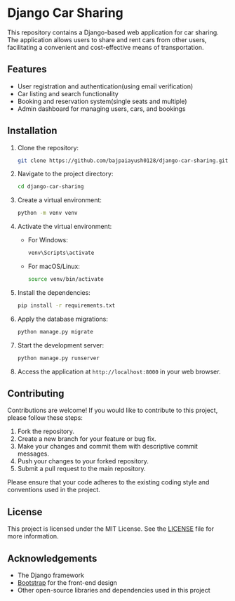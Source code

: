 # Django Car Sharing

This repository contains a Django-based web application for car sharing. The application allows users to share and rent cars from other users, facilitating a convenient and cost-effective means of transportation.

## Features

- User registration and authentication(using email verification)
- Car listing and search functionality
- Booking and reservation system(single seats and multiple)
- Admin dashboard for managing users, cars, and bookings

## Installation

1. Clone the repository:

   ```bash
   git clone https://github.com/bajpaiayush0128/django-car-sharing.git
   ```

2. Navigate to the project directory:

   ```bash
   cd django-car-sharing
   ```

3. Create a virtual environment:

   ```bash
   python -m venv venv
   ```

4. Activate the virtual environment:

   - For Windows:

     ```bash
     venv\Scripts\activate
     ```

   - For macOS/Linux:

     ```bash
     source venv/bin/activate
     ```

5. Install the dependencies:

   ```bash
   pip install -r requirements.txt
   ```

6. Apply the database migrations:

   ```bash
   python manage.py migrate
   ```

7. Start the development server:

   ```bash
   python manage.py runserver
   ```

8. Access the application at `http://localhost:8000` in your web browser.

## Contributing

Contributions are welcome! If you would like to contribute to this project, please follow these steps:

1. Fork the repository.
2. Create a new branch for your feature or bug fix.
3. Make your changes and commit them with descriptive commit messages.
4. Push your changes to your forked repository.
5. Submit a pull request to the main repository.

Please ensure that your code adheres to the existing coding style and conventions used in the project.

## License

This project is licensed under the MIT License. See the [LICENSE](LICENSE) file for more information.

## Acknowledgements

- The Django framework
- [Bootstrap](https://getbootstrap.com) for the front-end design
- Other open-source libraries and dependencies used in this project
